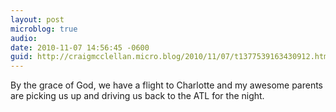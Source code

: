 ```yaml
---
layout: post
microblog: true
audio: 
date: 2010-11-07 14:56:45 -0600
guid: http://craigmcclellan.micro.blog/2010/11/07/t1377539163430912.html
---
```

By the grace of God, we have a flight to Charlotte and my awesome parents are picking us up and driving us back to the ATL for the night.
